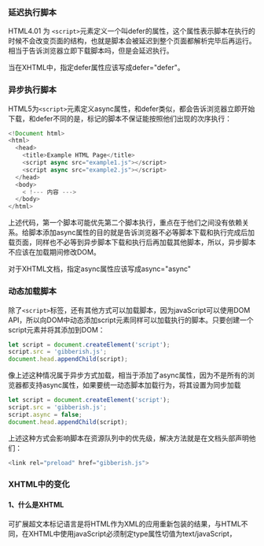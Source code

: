 ### 延迟执行脚本

HTML4.01 为 `<script>`元素定义一个叫defer的属性，这个属性表示脚本在执行的时候不会改变页面的结构，也就是脚本会被延迟到整个页面都解析完毕后再运行。相当于告诉浏览器立即下载脚本吗，但是会延迟执行。

当在XHTML中，指定defer属性应该写成defer="defer"。

### 异步执行脚本
HTML5为`<script>`元素定义async属性，和defer类似，都会告诉浏览器立即开始下载，和defer不同的是，标记的脚本不保证能按照他们出现的次序执行：

```js
<!Document html>
<html>
  <head>
    <title>Example HTML Page</title>
    <script async src="example1.js"></script>
    <script async src="example2.js"></script>
  </head>
  <body>
    < !--- 内容 --->
  </body>
</html>
```

上述代码，第一个脚本可能优先第二个脚本执行，重点在于他们之间没有依赖关系。给脚本添加async属性的目的就是告诉浏览器不必等脚本下载和执行完成后加载页面，同样也不必等到异步脚本下载和执行后再加载其他脚本，所以，异步脚本不应该在加载期间修改DOM。

对于XHTML文档，指定async属性应该写成async="async"

### 动态加载脚本
除了`<script>`标签，还有其他方式可以加载脚本，因为javaScript可以使用DOM API，所以向DOM中动态添加script元素同样可以加载执行的脚本。只要创建一个script元素并将其添加到DOM：

```js
let script = document.createElement('script');
script.src = 'gibberish.js';
document.head.appendChild(script);
```

像上述这种情况属于异步方式加载，相当于添加了async属性，因为不是所有的浏览器都支持async属性，如果要统一动态脚本加载行为，将其设置为同步加载

```js
let script = document.createElement('script');
script.src = 'gibberish.js';
script.async = false;
document.head.appendChild(script);
```

上述这种方式会影响脚本在资源队列中的优先级，解决方法就是在文档头部声明他们：

```js
<link rel="preload" href="gibberish.js">
```

###  XHTML中的变化
#### 1、什么是XHTML
可扩展超文本标记语言是将HTML作为XML的应用重新包装的结果，与HTML不同，在XHTML中使用javaScript必须制定type属性切值为text/javaScript，
